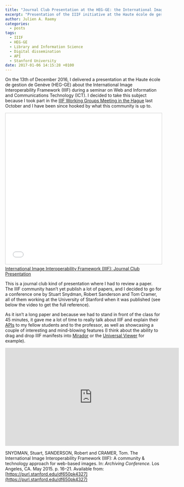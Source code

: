 ```yaml
---
title: "Journal Club Presentation at the HEG-GE: the International Image Interoperability Framework (IIIF)"
excerpt: "Presentation of the IIIF initiative at the Haute école de gestion de Genève (HEG-GE) during a seminar on Web and Information and Communications Technology (ICT)."
author: Julien A. Raemy
categories:
  - posts
tags:
  - IIIF
  - HEG-GE
  - Library and Information Science
  - Digital dissemination
  - API
  - Stanford University
date: 2017-01-06 14:15:28 +0100
---
```


On the 13th of December 2016, I delivered a presentation at the Haute école de gestion de Genève (HEG-GE) about the International Image Interoperability Framework (IIIF) during a seminar on Web and Information and Communications Technology (ICT). I decided to take this subject because I took part in the [IIIF Working Groups Meeting in the Hague][IIIF-Hague] last October and I have been since hooked by what this community is up to.

<iframe src="//www.slideshare.net/slideshow/embed_code/key/A2WPxxp2jYR2Fu" width="595" height="485" frameborder="0" marginwidth="0" marginheight="0" scrolling="no" style="border:1px solid #CCC; border-width:1px; margin-bottom:5px; max-width: 100%;" allowfullscreen> </iframe> <div style="margin-bottom:5px"><a href="//www.slideshare.net/JulienARaemy/international-image-interoperability-framework-iiif-journal-club-presentation" title="International Image Interoperability Framework (IIIF): Journal Club Presentation" target="_blank">International Image Interoperability Framework (IIIF): Journal Club Presentation</a></div>


This is a journal club kind of presentation where I had to review a paper. The IIIF community hasn’t yet publish a lot of papers, and I decided to go for a conference one by Stuart Snydman, Robert Sanderson and Tom Cramer, all of them working at the University of Stanford when it was published (see below the video to get the full reference).

As it isn’t a long paper and because we had to stand in front of the class for 45 minutes, it gave me a lot of time to really talk about IIIF and explain their [APIs][IIIF-APIs] to my fellow students and to the professor, as well as showcasing a couple of interesting and mind-blowing features (I think about the ability to drag and drop IIIF manifests into [Mirador][Mirador] or the [Universal Viewer][UV] for example).

<iframe width="560" height="315" src="https://www.youtube.com/embed/uih5JuQnYuo" frameborder="0" allowfullscreen></iframe>

SNYDMAN, Stuart, SANDERSON, Robert and CRAMER, Tom. The International Image Interoperability Framework (IIIF): A community & technology approach for web-based images. In: _Archiving Conference._ Los Angeles, CA. May 2015. p. 16–21. Available from: [https://purl.stanford.edu/df650pk4327](https://purl.stanford.edu/df650pk4327)

[IIIF-Hague]: http://iiif.io/event/2016/thehague/
[IIIF-APIs]: http://iiif.io/technical-details/
[Mirador]: http://projectmirador.org/
[UV]: http://universalviewer.io/